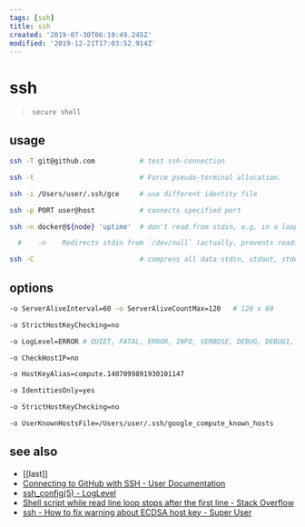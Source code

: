 ```yaml
---
tags: [ssh]
title: ssh
created: '2019-07-30T06:19:49.245Z'
modified: '2019-12-21T17:03:52.914Z'
---
```


# ssh
> `secure shell`

## usage
```sh
ssh -T git@github.com           # test ssh-connection

ssh -t                          # Force pseudo-terminal allocation.

ssh -i /Users/user/.ssh/gce     # use different identity file

ssh -p PORT user@host           # connects specified port

ssh -n docker@${node} 'uptime'  # don't read from stdin, e.g. in a loop

  #    -n    Redirects stdin from `/dev/null` (actually, prevents reading from `stdin`)

ssh -C                          # compress all data stdin, stdout, stderr, x11, tpc, unix-domain-connections via gzip
```

## options
```sh
-o ServerAliveInterval=60 -o ServerAliveCountMax=120   # 120 x 60

-o StrictHostKeyChecking=no

-o LogLevel=ERROR # QUIET, FATAL, ERROR, INFO, VERBOSE, DEBUG, DEBUG1, DEBUG2, and DEBUG3

-o CheckHostIP=no

-o HostKeyAlias=compute.1407099891930101147 

-o IdentitiesOnly=yes 

-o StrictHostKeyChecking=no 

-o UserKnownHostsFile=/Users/user/.ssh/google_compute_known_hosts 
```

## see also
- [[last]]
- [Connecting to GitHub with SSH - User Documentation](https://help.github.com/articles/connecting-to-github-with-ssh/)
- [ssh_config(5) - LogLevel](http://man.openbsd.org/cgi-bin/man.cgi/OpenBSD-current/man5/ssh_config.5?query=ssh_config#LogLevel)
- [Shell script while read line loop stops after the first line - Stack Overflow](https://stackoverflow.com/a/13800476)
- [ssh - How to fix warning about ECDSA host key - Super User](https://superuser.com/a/421024/341187)
